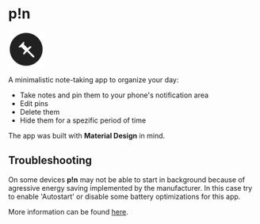 # p!n
![App Icon](app/src/main/res/mipmap-hdpi/ic_launcher.png)

A minimalistic note-taking app to organize your day:

* Take notes and pin them to your phone's notification area
* Edit pins
* Delete them
* Hide them for a spezific period of time

The app was built with __Material Design__ in mind.

## Troubleshooting

On some devices __p!n__ may not be able to start in background because of agressive energy saving implemented by the manufacturer.
In this case try to enable 'Autostart' or disable some battery optimizations for this app.

More information can be found [here](https://dontkillmyapp.com/).
